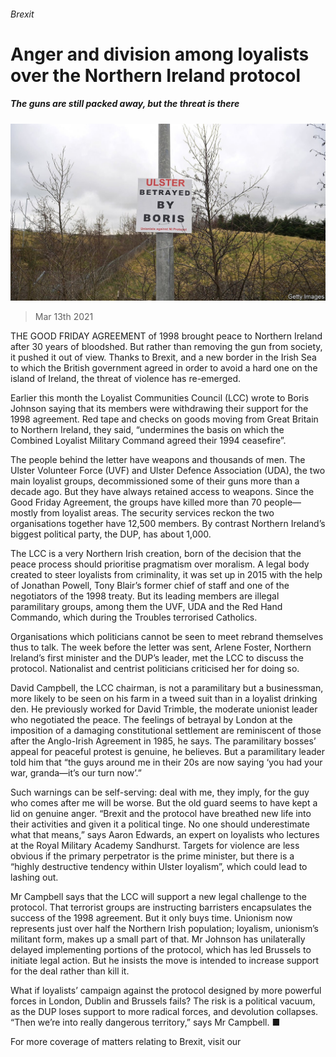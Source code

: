 ###### Brexit

# Anger and division among loyalists over the Northern Ireland protocol 

##### The guns are still packed away, but the threat is there 

![image](images/20210313_BRP004_0.jpg) 

> Mar 13th 2021 


THE GOOD FRIDAY AGREEMENT of 1998 brought peace to Northern Ireland after 30 years of bloodshed. But rather than removing the gun from society, it pushed it out of view. Thanks to Brexit, and a new border in the Irish Sea to which the British government agreed in order to avoid a hard one on the island of Ireland, the threat of violence has re-emerged.


Earlier this month the Loyalist Communities Council (LCC) wrote to Boris Johnson saying that its members were withdrawing their support for the 1998 agreement. Red tape and checks on goods moving from Great Britain to Northern Ireland, they said, “undermines the basis on which the Combined Loyalist Military Command agreed their 1994 ceasefire”.



The people behind the letter have weapons and thousands of men. The Ulster Volunteer Force (UVF) and Ulster Defence Association (UDA), the two main loyalist groups, decommissioned some of their guns more than a decade ago. But they have always retained access to weapons. Since the Good Friday Agreement, the groups have killed more than 70 people—mostly from loyalist areas. The security services reckon the two organisations together have 12,500 members. By contrast Northern Ireland’s biggest political party, the DUP, has about 1,000.


The LCC is a very Northern Irish creation, born of the decision that the peace process should prioritise pragmatism over moralism. A legal body created to steer loyalists from criminality, it was set up in 2015 with the help of Jonathan Powell, Tony Blair’s former chief of staff and one of the negotiators of the 1998 treaty. But its leading members are illegal paramilitary groups, among them the UVF, UDA and the Red Hand Commando, which during the Troubles terrorised Catholics.


Organisations which politicians cannot be seen to meet rebrand themselves thus to talk. The week before the letter was sent, Arlene Foster, Northern Ireland’s first minister and the DUP’s leader, met the LCC to discuss the protocol. Nationalist and centrist politicians criticised her for doing so.


David Campbell, the LCC chairman, is not a paramilitary but a businessman, more likely to be seen on his farm in a tweed suit than in a loyalist drinking den. He previously worked for David Trimble, the moderate unionist leader who negotiated the peace. The feelings of betrayal by London at the imposition of a damaging constitutional settlement are reminiscent of those after the Anglo-Irish Agreement in 1985, he says. The paramilitary bosses’ appeal for peaceful protest is genuine, he believes. But a paramilitary leader told him that “the guys around me in their 20s are now saying ‘you had your war, granda—it’s our turn now’.”


Such warnings can be self-serving: deal with me, they imply, for the guy who comes after me will be worse. But the old guard seems to have kept a lid on genuine anger. “Brexit and the protocol have breathed new life into their activities and given it a political tinge. No one should underestimate what that means,” says Aaron Edwards, an expert on loyalists who lectures at the Royal Military Academy Sandhurst. Targets for violence are less obvious if the primary perpetrator is the prime minister, but there is a “highly destructive tendency within Ulster loyalism”, which could lead to lashing out.


Mr Campbell says that the LCC will support a new legal challenge to the protocol. That terrorist groups are instructing barristers encapsulates the success of the 1998 agreement. But it only buys time. Unionism now represents just over half the Northern Irish population; loyalism, unionism’s militant form, makes up a small part of that. Mr Johnson has unilaterally delayed implementing portions of the protocol, which has led Brussels to initiate legal action. But he insists the move is intended to increase support for the deal rather than kill it.


What if loyalists’ campaign against the protocol designed by more powerful forces in London, Dublin and Brussels fails? The risk is a political vacuum, as the DUP loses support to more radical forces, and devolution collapses. “Then we’re into really dangerous territory,” says Mr Campbell. ■


For more coverage of matters relating to Brexit, visit our 

